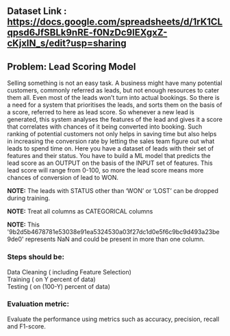 ## Dataset Link : https://docs.google.com/spreadsheets/d/1rK1CLqpsd6JfSBLk9nRE-f0NzDc9lEXgxZ-cKjxIN_s/edit?usp=sharing


## Problem: Lead Scoring Model

Selling something is not an easy task. A business might have many potential customers, commonly referred as leads, but not enough resources to cater them all. Even most of the leads won’t turn into actual bookings. So there is a need for a system that prioritises the leads, and sorts them on the basis of a score, referred to here as lead score. So whenever a new lead is generated, this system analyses the features of the lead and gives it a score that correlates with chances of it being converted into booking. Such ranking of potential customers not only helps in saving time but also helps in increasing the conversion rate by letting the sales team figure out what leads to spend time on.
Here you have a dataset of leads with their set of features and their status. You have to build a ML model that predicts the lead score as an OUTPUT on the basis of the INPUT set of features. This lead score will range from 0-100, so more the lead score means more chances of conversion of lead to WON.                   


**NOTE:** The leads with STATUS other than ‘WON’ or ‘LOST’ can be dropped during training.
                      
**NOTE:** Treat all columns as CATEGORICAL columns

**NOTE:**
This '9b2d5b4678781e53038e91ea5324530a03f27dc1d0e5f6c9bc9d493a23be9de0' represents NaN and could be present in more than one column.

### Steps should be:
Data Cleaning ( including Feature Selection)            
Training ( on Y percent of data)         
Testing ( on (100-Y) percent of data)        
### Evaluation metric: 

Evaluate the performance using metrics such as accuracy, precision, recall and F1-score.
